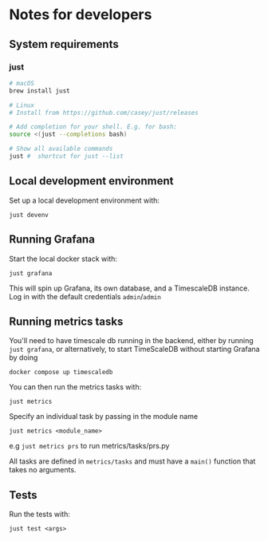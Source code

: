 # Notes for developers

## System requirements

### just

```sh
# macOS
brew install just

# Linux
# Install from https://github.com/casey/just/releases

# Add completion for your shell. E.g. for bash:
source <(just --completions bash)

# Show all available commands
just #  shortcut for just --list
```


## Local development environment

Set up a local development environment with:
```
just devenv
```

## Running Grafana
Start the local docker stack with:
```
just grafana
```

This will spin up Grafana, its own database, and a TimescaleDB instance.
Log in with the default credentials `admin`/`admin`

## Running metrics tasks

You'll need to have timescale db running in the backend, either by running `just grafana`, or alternatively, to start TimeScaleDB without starting Grafana by doing
```
docker compose up timescaledb
```

You can then run the metrics tasks with:
```
just metrics
```

Specify an individual task by passing in the module name
```
just metrics <module_name>
```

e.g `just metrics prs` to run metrics/tasks/prs.py

All tasks are defined in `metrics/tasks` and must have a `main()` function that takes no arguments.


## Tests
Run the tests with:
```
just test <args>
```
